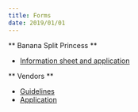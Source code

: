 ```yaml
---
title: Forms
date: 2019/01/01
---
```


** Banana Split Princess **
- [Information sheet and application](https://bananasplitfest.com/2019-banana-split-princess-application.pdf)

** Vendors **
- [Guidelines](https://bananasplitfest.com/2019-vendor-guidelines.pdf)
- [Application](https://bananasplitfest.com/2019-vendor-application.pdf)